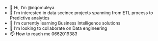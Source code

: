 - 👋 Hi, I’m @nqomuleya
- 👀 I’m interested in data sceince projects spanning from ETL process to Predictive analytics
- 🌱 I’m currently learning Business Intelligence solutions
- 💞️ I’m looking to collaborate on Data engineering
- 📫 How to reach me 0662019383

<!---
nqomuleya/nqomuleya is a ✨ special ✨ repository because its `README.md` (this file) appears on your GitHub profile.
You can click the Preview link to take a look at your changes.
--->
